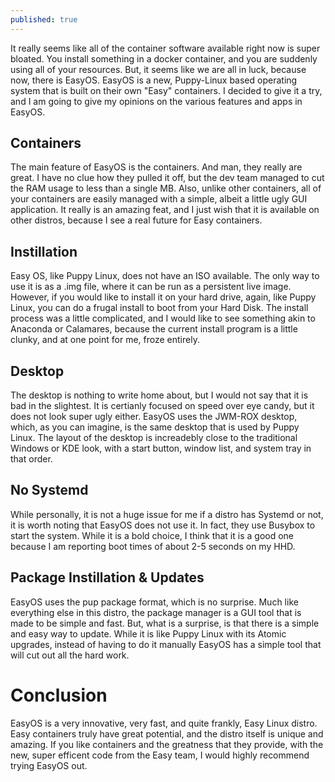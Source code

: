 ```yaml
---
published: true
---
```

It really seems like all of the container software available right now is super bloated. You install something in a docker container, and you are suddenly using all of your 
resources. But, it seems like we are all in luck, because now, there is EasyOS. EasyOS is a new, Puppy-Linux based operating system that is built on their own "Easy" containers. 
I decided to give it a try, and I am going to give my opinions on the various features and apps in EasyOS.  

## Containers 

The main feature of EasyOS is the containers. And man, they really are great. I have no clue how they pulled it off, but the dev team managed to cut the RAM usage to less than a 
single MB. Also, unlike other containers, all of your containers are easily managed with a simple, albeit a little ugly GUI application. It really is an amazing feat, and I just wish
that it is available on other distros, because I see a real future for Easy containers. 

## Instillation 

Easy OS, like Puppy Linux, does not have an ISO available. The only way to use it is as a .img file, where it can be run as a persistent live image. However, if you would like to 
install it on your hard drive, again, like Puppy Linux, you can do a frugal install to boot from your Hard Disk. The install process was a little complicated, and I would like to 
see something akin to Anaconda or Calamares, because the current install program is a little clunky, and at one point for me, froze entirely. 

## Desktop 

The desktop is nothing to write home about, but I would not say that it is bad in the slightest. It is certianly focused on speed over eye candy, but it does not look super ugly 
either. EasyOS uses the JWM-ROX desktop, which, as you can imagine, is the same desktop that is used by Puppy Linux. The layout of the desktop is increadebly close to the 
traditional Windows or KDE look, with a start button, window list, and system tray in that order. 

## No Systemd

While personally, it is not a huge issue for me if a distro has Systemd or not, it is worth noting that EasyOS does not use it. In fact, they use Busybox to start the system. While 
it is a bold choice, I think that it is a good one because I am reporting boot times of about 2-5 seconds on my HHD. 

## Package Instillation & Updates 

EasyOS uses the pup package format, which is no surprise. Much like everything else in this distro, the package manager is a GUI tool that is made to be simple and fast. But, what 
is a surprise, is that there is a simple and easy way to update. While it is like Puppy Linux with its Atomic upgrades, instead of having to do it manually EasyOS has a simple tool 
that will cut out all the hard work. 

# Conclusion 

EasyOS is a very innovative, very fast, and quite frankly, Easy Linux distro. Easy containers truly have great potential, and the distro itself is unique and amazing. If you like 
containers and the greatness that they provide, with the new, super efficent code from the Easy team, I would highly recommend trying EasyOS out.
